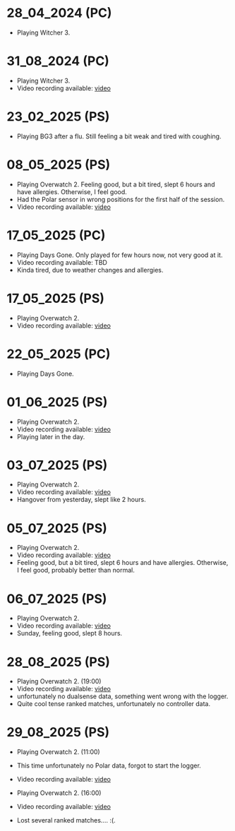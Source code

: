 # 28_04_2024 (PC)
- Playing Witcher 3.

# 31_08_2024 (PC)
- Playing Witcher 3.
- Video recording available: [video](https://www.youtube.com/watch?v=DPY12TgwqF8)

# 23_02_2025 (PS)
- Playing BG3 after a flu. Still feeling a bit weak and tired with coughing.

# 08_05_2025 (PS)
- Playing Overwatch 2. Feeling good, but a bit tired, slept 6 hours and have allergies. Otherwise, I feel good.
- Had the Polar sensor in wrong positions for the first half of the session.
- Video recording available: [video](https://www.youtube.com/watch?v=eRJz_gGryWA)

# 17_05_2025 (PC)
- Playing Days Gone. Only played for few hours now, not very good at it. 
- Video recording available: TBD
- Kinda tired, due to weather changes and allergies. 

# 17_05_2025 (PS)
- Playing Overwatch 2.
- Video recording available: [video](https://www.youtube.com/watch?v=dn-Opkb_J60)

# 22_05_2025 (PC)
- Playing Days Gone.

# 01_06_2025 (PS)
- Playing Overwatch 2.
- Video recording available: [video](https://www.youtube.com/watch?v=6S9m15i-BQQ)
- Playing later in the day.

# 03_07_2025 (PS)
- Playing Overwatch 2.
- Video recording available: [video](https://www.youtube.com/watch?v=VeW7bKEo7WI)
- Hangover from yesterday, slept like 2 hours.

# 05_07_2025 (PS)
- Playing Overwatch 2.
- Video recording available: [video](https://www.youtube.com/watch?v=Mx9BO_FeBE4)
- Feeling good, but a bit tired, slept 6 hours and have allergies. Otherwise, I feel good, probably better than normal.

# 06_07_2025 (PS)
- Playing Overwatch 2.
- Video recording available: [video](https://www.youtube.com/watch?v=1Id5kK2wvxw)
- Sunday, feeling good, slept 8 hours.

# 28_08_2025 (PS)
- Playing Overwatch 2. (19:00)
- Video recording available: [video](https://www.youtube.com/watch?v=lwZarhpFHCw)
- unfortunately no dualsense data, something went wrong with the logger.
- Quite cool tense ranked matches, unfortunately no controller data.

# 29_08_2025 (PS)
- Playing Overwatch 2. (11:00)
- This time unfortunately no Polar data, forgot to start the logger.
- Video recording available: [video](https://www.youtube.com/watch?v=a9x7dgD_ta0)

- Playing Overwatch 2. (16:00)
- Video recording available: [video](https://www.youtube.com/watch?v=7p-NH5sbVuM)
- Lost several ranked matches.... :(. 
